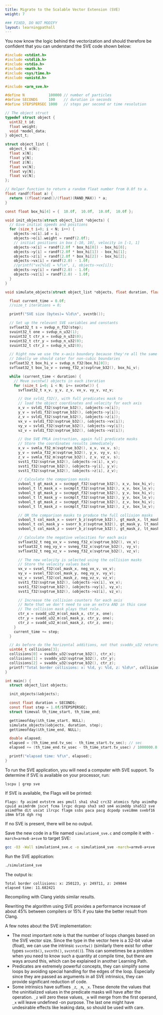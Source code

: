 ```yaml
---
title: Migrate to the Scalable Vector Extension (SVE)
weight: 7

### FIXED, DO NOT MODIFY
layout: learningpathall
---
```


You now know the logic behind the vectorization and should therefore be confident that you can understand the SVE code shown below:

```C
#include <stdint.h>
#include <stdlib.h>
#include <stdio.h>
#include <math.h>
#include <sys/time.h>
#include <unistd.h>

#include <arm_sve.h>

#define N           100000 // number of particles
#define SECONDS     100    // duration in seconds
#define STEPSPERSEC 1000   // steps per second or time resolution

// The object struct
typedef struct object {
  uint32_t id;
  float weight;
  void *model_data;
} object_t;

struct object_list {
  object_t o[N];
  float x[N];
  float y[N];
  float z[N];
  float vx[N];
  float vy[N];
  float vz[N];
};

// Helper function to return a random float number from 0.0f to a.
float randf(float a) {
  return ((float)rand()/(float)(RAND_MAX)) * a;
}

const float box_hi[4] = {  10.0f,  10.0f,  10.0f,  10.0f };

void init_objects(struct object_list *objects) {
  // Give initial speeds and positions
  for (size_t i=0; i < N; i++) {
    objects->o[i].id = i;
    objects->o[i].weight = randf(2.0f);
    // initial positions in box [-10, 10], velocity in [-1, 1]
    objects->x[i] = randf(2.0f * box_hi[0]) - box_hi[0];
    objects->y[i] = randf(2.0f * box_hi[1]) - box_hi[1];
    objects->z[i] = randf(2.0f * box_hi[2]) - box_hi[2];
    objects->vx[i] = randf(2.0) - 1.0f;
    //printf("vx[%ld] = %f\n", i, objects->vx[i]);
    objects->vy[i] = randf(2.0) - 1.0f;
    objects->vz[i] = randf(2.0) - 1.0f;
  }
}

void simulate_objects(struct object_list *objects, float duration, float step) {

  float current_time = 0.0f;
  //size_t iterations = 0;

  printf("SVE size (bytes)= %ld\n", svcntb());

  // Set up the relevant SVE variables and constants
  svfloat32_t s = svdup_n_f32(step);
  svuint32_t one = svdup_n_u32(1);
  svuint32_t ctr_x = svdup_n_u32(0);
  svuint32_t ctr_y = svdup_n_u32(0);
  svuint32_t ctr_z = svdup_n_u32(0);

  // Right now we use the x-axis boundary because they're all the same
  // Ideally we should cater for non-cubic boundaries
  svfloat32_t box_hi_v = svdup_n_f32(box_hi[0]);
  svfloat32_t box_lo_v = svneg_f32_x(svptrue_b32(), box_hi_v);

  while (current_time < duration) {
    // Move svcntw() objects in each iteration
    for (size_t i=0; i < N; i+= svcntw()) {
      svfloat32_t x_v, y_v, z_v, vx_v, vy_v, vz_v;

      // Use svld1_f32(), with full predicates mask to
      // load the object coordinates and velocity for each axis
      x_v = svld1_f32(svptrue_b32(), &objects->x[i]);
      y_v = svld1_f32(svptrue_b32(), &objects->y[i]);
      z_v = svld1_f32(svptrue_b32(), &objects->z[i]);
      vx_v = svld1_f32(svptrue_b32(), &objects->vx[i]);
      vy_v = svld1_f32(svptrue_b32(), &objects->vy[i]);
      vz_v = svld1_f32(svptrue_b32(), &objects->vz[i]);

      // Use SVE FMLA instruction, again full predicate masks
      // Store the coordinates results immediately
      x_v = svmla_f32_m(svptrue_b32(), x_v, vx_v, s);
      y_v = svmla_f32_m(svptrue_b32(), y_v, vy_v, s);
      z_v = svmla_f32_m(svptrue_b32(), z_v, vz_v, s);
      svst1_f32(svptrue_b32(), &objects->x[i], x_v);
      svst1_f32(svptrue_b32(), &objects->y[i], y_v);
      svst1_f32(svptrue_b32(), &objects->z[i], z_v);

      // Calculate the comparison masks 
      svbool_t gt_mask_x = svcmpgt_f32(svptrue_b32(), x_v, box_hi_v);
      svbool_t lt_mask_x = svcmplt_f32(svptrue_b32(), x_v, box_lo_v);
      svbool_t gt_mask_y = svcmpgt_f32(svptrue_b32(), y_v, box_hi_v);
      svbool_t lt_mask_y = svcmplt_f32(svptrue_b32(), y_v, box_lo_v);
      svbool_t gt_mask_z = svcmpgt_f32(svptrue_b32(), z_v, box_hi_v);
      svbool_t lt_mask_z = svcmplt_f32(svptrue_b32(), z_v, box_lo_v);

      // OR the comparison masks to produce the full collision masks
      svbool_t col_mask_x = svorr_b_z(svptrue_b32(), gt_mask_x, lt_mask_x);
      svbool_t col_mask_y = svorr_b_z(svptrue_b32(), gt_mask_y, lt_mask_y);
      svbool_t col_mask_z = svorr_b_z(svptrue_b32(), gt_mask_z, lt_mask_z);

      // Calculate the negative velocities for each axis
      svfloat32_t neg_vx_v = svneg_f32_x(svptrue_b32(), vx_v);
      svfloat32_t neg_vy_v = svneg_f32_x(svptrue_b32(), vy_v);
      svfloat32_t neg_vz_v = svneg_f32_x(svptrue_b32(), vz_v);

      // The new velocity is selected using the collision masks
      // Store the velocity values back
      vx_v = svsel_f32(col_mask_x, neg_vx_v, vx_v);
      vy_v = svsel_f32(col_mask_y, neg_vy_v, vy_v);
      vz_v = svsel_f32(col_mask_z, neg_vz_v, vz_v);
      svst1_f32(svptrue_b32(), &objects->vx[i], vx_v);
      svst1_f32(svptrue_b32(), &objects->vy[i], vy_v);
      svst1_f32(svptrue_b32(), &objects->vz[i], vz_v);

      // Increase the collision counters for each axis
      // Note that we don't need to use an extra AND in this case
      // The collision mask plays that role.
      ctr_x = svadd_u32_m(col_mask_x, ctr_x, one);
      ctr_y = svadd_u32_m(col_mask_y, ctr_y, one);
      ctr_z = svadd_u32_m(col_mask_z, ctr_z, one);
    }
    current_time += step;
  }

  // As before do the horizontal additions, not that svaddv_u32 returns a uint64_t.
  uint64_t collisions[3];
  collisions[0] = svaddv_u32(svptrue_b32(), ctr_x);
  collisions[1] = svaddv_u32(svptrue_b32(), ctr_y);
  collisions[2] = svaddv_u32(svptrue_b32(), ctr_z);
  printf("Total border collisions: x: %ld, y: %ld, z: %ld\n", collisions[0], collisions[1], collisions[2]);
}

int main() {
  struct object_list objects;

  init_objects(&objects);

  const float duration = SECONDS;
  const float step = 1.0f/STEPSPERSEC;
  struct timeval th_time_start, th_time_end;

  gettimeofday(&th_time_start, NULL);
  simulate_objects(&objects, duration, step);
  gettimeofday(&th_time_end, NULL);

  double elapsed;
  elapsed = (th_time_end.tv_sec - th_time_start.tv_sec); // sec
  elapsed += (th_time_end.tv_usec - th_time_start.tv_usec) / 1000000.0; // us to sec

  printf("elapsed time: %f\n", elapsed);
}
```

To run the SVE application, you will need a computer with SVE support. To determine if SVE is available on your processor, run:

```console
lscpu | grep sve
```

If SVE is available, the Flags will be printed: 

```output
Flags: fp asimd evtstrm aes pmull sha1 sha2 crc32 atomics fphp asimdhp cpuid asimdrdm jscvt fcma lrcpc dcpop sha3 sm3 sm4 asimddp sha512 sve asimdfhm dit uscat ilrcpc flagm ssbs paca pacg dcpodp svei8mm svebf16 i8mm bf16 dgh rng
```

If no SVE is present, there will be no output. 

Save the new code in a file named `simulation4_sve.c` and compile it with `-march=armv8-a+sve` to target SVE:

```bash
gcc -O3 -Wall simulation4_sve.c -o simulation4_sve -march=armv8-a+sve
```

Run the SVE application:

```bash
./simulation4_sve
```

The output is:

```output
Total border collisions: x: 250123, y: 249711, z: 249844
elapsed time: 11.682421
```

Recompiling with Clang yields similar results.

Rewriting the algorithm using SVE provides a performance increase of about 45% between compilers or 15% if you take the better result from Clang. 

A few notes about the SVE implementation:

* The most important note is that the number of loops changes based on the SVE vector size. Since the type in the vector here is a 32-bit value (float), we can use the intrinsic `svcntw()` (similarly there exist for other types `svcntb()`, `svcnth()`, `svcntd()`). This can sometimes be a problem when you need to know such a quantity at compile time, but there are ways around this, which can be explained in another Learning Path. 
* Predicates are extremely powerful concepts, they can simplify some loops by avoiding special handling for the edges of the loop. Especially since they are passed as arguments in all SVE intrinsics, they can provide significant reduction of code.
* Some intrinsics have suffixes `_z`, `_m`, `_x`. These denote the values that the uninitialized values in the predicate masks will have after the operation. `_z` will zero these values, `_m` will merge from the first operand, `_x` will leave undefined -on purpose. The last one might have undesirable effects like leaking data, so should be used with care.
